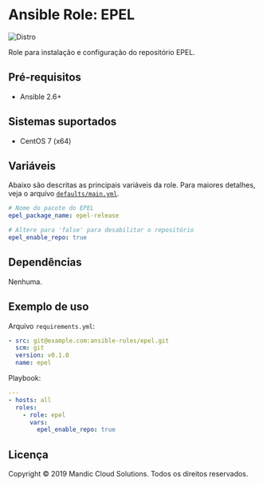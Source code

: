 # Ansible Role: EPEL

![Distro](https://img.shields.io/badge/centos-7-blue.svg)

Role para instalação e configuração do repositório EPEL.

## Pré-requisitos

- Ansible 2.6+

## Sistemas suportados

- CentOS 7 (x64)

## Variáveis

Abaixo são descritas as principais variáveis da role. Para maiores detalhes, veja
o arquivo [`defaults/main.yml`](defaults/main.yml).

```yaml
# Nome do pacote do EPEL
epel_package_name: epel-release

# Altere para 'false' para desabilitar o repositório
epel_enable_repo: true
```

## Dependências

Nenhuma.

## Exemplo de uso

Arquivo `requirements.yml`:

```yaml
- src: git@example.com:ansible-roles/epel.git
  scm: git
  version: v0.1.0
  name: epel
```

Playbook:

```yaml
---
- hosts: all
  roles:
    - role: epel
      vars:
        epel_enable_repo: true
```

## Licença

Copyright © 2019 Mandic Cloud Solutions. Todos os direitos reservados.
